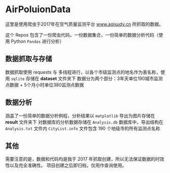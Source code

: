 # AirPoluionData
这里是使用爬虫于2017年在空气质量监测平台 www.aqisudy.cn 所抓取的数据。

这个 Repos 包含了一份爬虫代码，一份数据集合，一份简单的数据分析代码（使用 Python `Pandas` 进行分析）

## 数据抓取与存储
数据抓取使用 requests 与 多线程进行，以各个市级监测点的地名作为表名称，使用 `sqlite` 存储在 **dataset** 文件夹下
数据分为两个部分：3年天单位190城市监测点数据 + 5个月小时单位380监测点数据

## 数据分析
涵盖了一份简单的数据分析例程，分析结果以 `matplotlib` 导出为图片存储在 **result** 文件夹下
对数据库的分析数据存储在 `Analysis.db` 数据库中，导出结构在 `Analysis.txt` 文件内
`CityList.info` 文件包含 190 个地级市的所有监测点名称

## 其他
需要注意的是，数据和代码均是我于 2017 年抓取创建，所以无法保证数据的时效性以及完全准确性。
项目创建之后即归档，仅用作查询使用。
